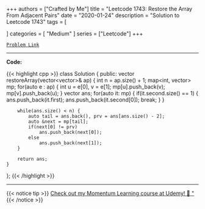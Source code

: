 
+++
authors = ["Crafted by Me"]
title = "Leetcode 1743: Restore the Array From Adjacent Pairs"
date = "2020-01-24"
description = "Solution to Leetcode 1743"
tags = [
    
]
categories = [
    "Medium"
]
series = ["Leetcode"]
+++



[`Problem Link`](https://leetcode.com/problems/restore-the-array-from-adjacent-pairs/description/)

---

**Code:**

{{< highlight cpp >}}
class Solution {
public:
    vector<int> restoreArray(vector<vector<int>>& ap) {
        int n = ap.size() + 1;
        map<int, vector<int>> mp;
        for(auto e : ap) {
            int u = e[0], v = e[1];
            mp[u].push_back(v);
            mp[v].push_back(u);
        }
        vector<int> ans;
        for(auto it: mp) {
            if(it.second.size() == 1) {
                ans.push_back(it.first);
                ans.push_back(it.second[0]);
                break;
            }
        }

        while(ans.size() < n) {
            auto tail = ans.back(), prv = ans[ans.size() - 2];
            auto &next = mp[tail];
            if(next[0] != prv)
                ans.push_back(next[0]);
            else
                ans.push_back(next[1]);
        }

        return ans;
    }

};
{{< /highlight >}}



---



{{< notice tip >}}
[Check out my Momentum Learning course at Udemy! 🚀 "](https://www.udemy.com/course/blind-75-the-data-structures-and-algorithms-essentials/)
{{< /notice >}}

